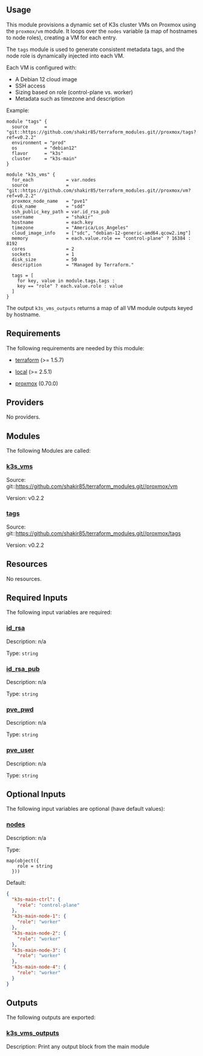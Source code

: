 <!-- BEGIN_TF_DOCS -->
## Usage

This module provisions a dynamic set of K3s cluster VMs on Proxmox using the `proxmox/vm` module.
It loops over the `nodes` variable (a map of hostnames to node roles), creating a VM for each entry.

The `tags` module is used to generate consistent metadata tags, and the node role is dynamically injected into each VM.

Each VM is configured with:
- A Debian 12 cloud image
- SSH access
- Sizing based on role (control-plane vs. worker)
- Metadata such as timezone and description

Example:

```hcl
module "tags" {
  source      = "git::https://github.com/shakir85/terraform_modules.git//proxmox/tags?ref=v0.2.2"
  environment = "prod"
  os          = "debian12"
  flavor      = "k3s"
  cluster     = "k3s-main"
}

module "k3s_vms" {
  for_each            = var.nodes
  source              = "git::https://github.com/shakir85/terraform_modules.git//proxmox/vm?ref=v0.2.2"
  proxmox_node_name   = "pve1"
  disk_name           = "sdd"
  ssh_public_key_path = var.id_rsa_pub
  username            = "shakir"
  hostname            = each.key
  timezone            = "America/Los_Angeles"
  cloud_image_info    = ["sdc", "debian-12-generic-amd64.qcow2.img"]
  memory              = each.value.role == "control-plane" ? 16384 : 8192
  cores               = 2
  sockets             = 1
  disk_size           = 50
  description         = "Managed by Terraform."

  tags = [
    for key, value in module.tags.tags :
    key == "role" ? each.value.role : value
  ]
}
```

The output `k3s_vms_outputs` returns a map of all VM module outputs keyed by hostname.

## Requirements

The following requirements are needed by this module:

- <a name="requirement_terraform"></a> [terraform](#requirement\_terraform) (>= 1.5.7)

- <a name="requirement_local"></a> [local](#requirement\_local) (>= 2.5.1)

- <a name="requirement_proxmox"></a> [proxmox](#requirement\_proxmox) (0.70.0)

## Providers

No providers.

## Modules

The following Modules are called:

### <a name="module_k3s_vms"></a> [k3s\_vms](#module\_k3s\_vms)

Source: git::https://github.com/shakir85/terraform_modules.git//proxmox/vm

Version: v0.2.2

### <a name="module_tags"></a> [tags](#module\_tags)

Source: git::https://github.com/shakir85/terraform_modules.git//proxmox/tags

Version: v0.2.2

## Resources

No resources.

## Required Inputs

The following input variables are required:

### <a name="input_id_rsa"></a> [id\_rsa](#input\_id\_rsa)

Description: n/a

Type: `string`

### <a name="input_id_rsa_pub"></a> [id\_rsa\_pub](#input\_id\_rsa\_pub)

Description: n/a

Type: `string`

### <a name="input_pve_pwd"></a> [pve\_pwd](#input\_pve\_pwd)

Description: n/a

Type: `string`

### <a name="input_pve_user"></a> [pve\_user](#input\_pve\_user)

Description: n/a

Type: `string`

## Optional Inputs

The following input variables are optional (have default values):

### <a name="input_nodes"></a> [nodes](#input\_nodes)

Description: n/a

Type:

```hcl
map(object({
    role = string
  }))
```

Default:

```json
{
  "k3s-main-ctrl": {
    "role": "control-plane"
  },
  "k3s-main-node-1": {
    "role": "worker"
  },
  "k3s-main-node-2": {
    "role": "worker"
  },
  "k3s-main-node-3": {
    "role": "worker"
  },
  "k3s-main-node-4": {
    "role": "worker"
  }
}
```

## Outputs

The following outputs are exported:

### <a name="output_k3s_vms_outputs"></a> [k3s\_vms\_outputs](#output\_k3s\_vms\_outputs)

Description: Print any output block from the main module
<!-- END_TF_DOCS -->